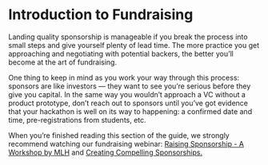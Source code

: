 # Introduction to Fundraising

Landing quality sponsorship is manageable if you break the process into small steps and give yourself plenty of lead time. The more practice you get approaching and negotiating with potential backers, the better you’ll become at the art of fundraising.

One thing to keep in mind as you work your way through this process: sponsors are like investors — they want to see you’re serious before they give you capital. In the same way you wouldn’t approach a VC without a product prototype, don’t reach out to sponsors until you’ve got evidence that your hackathon is well on its way to happening: a confirmed date and time, pre-registrations from students, etc.

When you’re finished reading this section of the guide, we strongly recommend watching our fundraising webinar: [Raising Sponsorship - A Workshop by MLH](https://www.youtube.com/watch?v=QI9NVe2wA5w) and [Creating Compelling Sponsorships. ](https://www.youtube.com/watch?v=W9miqQzxT-0)

